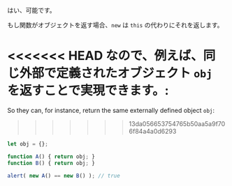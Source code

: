 はい、可能です。

もし関数がオブジェクトを返す場合、`new` は `this` の代わりにそれを返します。

<<<<<<< HEAD
なので、例えば、同じ外部で定義されたオブジェクト `obj` を返すことで実現できます。:
=======
So they can, for instance, return the same externally defined object `obj`:
>>>>>>> 13da056653754765b50aa5a9f706f84a4a0d6293

```js run no-beautify
let obj = {};

function A() { return obj; }
function B() { return obj; }

alert( new A() == new B() ); // true
```
